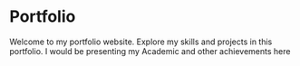 # Portfolio

Welcome to my portfolio website. Explore my skills and projects in this portfolio.
I would be presenting my Academic and other achievements here
